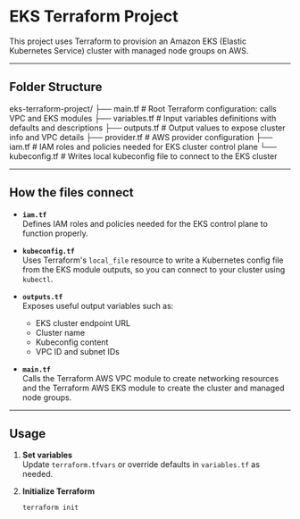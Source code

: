 # EKS Terraform Project

This project uses Terraform to provision an Amazon EKS (Elastic Kubernetes Service) cluster with managed node groups on AWS.

---

## Folder Structure

eks-terraform-project/
├── main.tf          # Root Terraform configuration: calls VPC and EKS modules
├── variables.tf     # Input variables definitions with defaults and descriptions
├── outputs.tf       # Output values to expose cluster info and VPC details
├── provider.tf      # AWS provider configuration
├── iam.tf           # IAM roles and policies needed for EKS cluster control plane
└── kubeconfig.tf    # Writes local kubeconfig file to connect to the EKS cluster

---

## How the files connect

- **`iam.tf`**  
  Defines IAM roles and policies needed for the EKS control plane to function properly.

- **`kubeconfig.tf`**  
  Uses Terraform's `local_file` resource to write a Kubernetes config file from the EKS module outputs, so you can connect to your cluster using `kubectl`.

- **`outputs.tf`**  
  Exposes useful output variables such as:
  - EKS cluster endpoint URL  
  - Cluster name  
  - Kubeconfig content  
  - VPC ID and subnet IDs  

- **`main.tf`**  
  Calls the Terraform AWS VPC module to create networking resources and the Terraform AWS EKS module to create the cluster and managed node groups.

---

## Usage

1. **Set variables**  
   Update `terraform.tfvars` or override defaults in `variables.tf` as needed.

2. **Initialize Terraform**  
   ```bash
   terraform init
